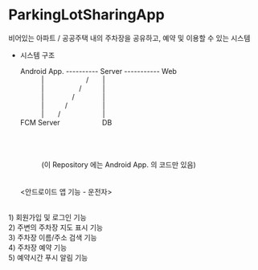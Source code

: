# ParkingLotSharingApp

비어있는 아파트 / 공공주택 내의 주차장을 공유하고, 예약 및 이용할 수 있는 시스템

* 시스템 구조

    Android App.  ---------- Server  ----------- Web<br>
&emsp;&emsp;&emsp;|&emsp;&emsp;&emsp;&emsp;&emsp;&emsp;/&emsp;&emsp;|<br> 
&emsp;&emsp;&emsp;|&emsp;&emsp;&emsp;&emsp;&emsp;/&emsp;&emsp;&emsp;|<br> 
&emsp;&emsp;&emsp;|&emsp;&emsp;&emsp;&emsp;/&emsp;&emsp;&emsp;&emsp;|<br> 
&emsp;&emsp;&emsp;|&emsp;&emsp;&emsp;/&emsp;&emsp;&emsp;&emsp;&emsp;|<br> 
&emsp;&emsp;&emsp;|&emsp;&emsp;/&emsp;&emsp;&emsp;&emsp;&emsp;&emsp;|<br> 
    FCM Server&emsp;&emsp;&emsp;&emsp;&emsp;&emsp;DB
    
    <br><br><br>
&emsp;&emsp;&emsp;(이 Repository 에는 Android App. 의 코드만 있음)
<br><br><br>
<안드로이드 앱 기능 - 운전자>
<br>
1) 회원가입 및 로그인 기능<br>
2) 주변의 주차장 지도 표시 기능<br>
3) 주차장 이름/주소 검색 기능<br>
4) 주차장 예약 기능<br>
5) 예약시간 푸시 알림 기능<br>
